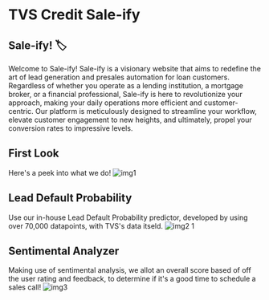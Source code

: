 ﻿# TVS Credit Sale-ify

## Sale-ify! 🏷️

Welcome to Sale-ify! Sale-ify is a visionary website that aims to redefine the art of lead generation and presales automation for loan customers. Regardless of whether you operate as a lending institution, a mortgage broker, or a financial professional, Sale-ify is here to revolutionize your approach, making your daily operations more efficient and customer-centric. Our platform is meticulously designed to streamline your workflow, elevate customer engagement to new heights, and ultimately, propel your conversion rates to impressive levels.

## First Look
Here's a peek into what we do!
![img1](https://github.com/OmkarAmlan/TVS-Credit/assets/58391249/064b9677-db83-439f-8285-637d9c4e0d57)

## Lead Default Probability
Use our in-house Lead Default Probability predictor, developed by using over 70,000 datapoints, with TVS's data itseld.
![img2 1](https://github.com/OmkarAmlan/TVS-Credit/assets/58391249/1717031e-9fd8-4f6b-b9e3-8c4ec2c64a3f)

## Sentimental Analyzer
Making use of sentimental analysis, we allot an overall score based of off the user rating and feedback, to determine if it's a good time to schedule a sales call!
![img3](https://github.com/OmkarAmlan/TVS-Credit/assets/58391249/55247328-7e72-4026-b824-87da9b7cfa62)

